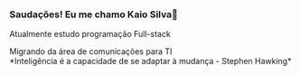 ### Saudações! Eu me chamo Kaio Silva👋

Atualmente estudo programação Full-stack
<div>
Migrando da área de comunicações para TI
  </div>
  <div>
  *Inteligência é a capacidade de se adaptar à mudança - Stephen Hawking*
  </div>
